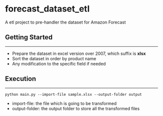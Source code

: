 # forecast_dataset_etl
A etl project to pre-handler the dataset for Amazon Forecast

## Getting Started
---
- Prepare the dataset in excel version over 2007, which suffix is **xlsx**
- Sort the dataset in order by product name
- Any modification to the specific field if needed

## Execution
---
```
python main.py --import-file sample.xlsx --output-folder output
```
- import-file: the file which is going to be transformed
- output-folder: the output folder to store all the transformed files